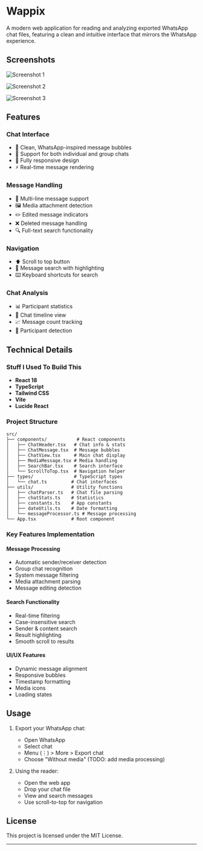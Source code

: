 # Wappix

A modern web application for reading and analyzing exported WhatsApp chat files, featuring a clean and intuitive interface that mirrors the WhatsApp experience.

## Screenshots

![Screenshot 1](https://i.imgur.com/CjDpR6c.png)

![Screenshot 2](https://i.imgur.com/938gdDQ.png)

![Screenshot 3](https://i.imgur.com/SxWM18U.png)

## Features

### Chat Interface
- 💬 Clean, WhatsApp-inspired message bubbles
- 👥 Support for both individual and group chats
- 📱 Fully responsive design
- ⚡ Real-time message rendering

### Message Handling
- 📝 Multi-line message support
- 🖼️ Media attachment detection
- ✏️ Edited message indicators
- ❌ Deleted message handling
- 🔍 Full-text search functionality

### Navigation
- ⬆️ Scroll to top button
- 🔎 Message search with highlighting
- ⌨️ Keyboard shortcuts for search

### Chat Analysis
- 📊 Participant statistics
- 📅 Chat timeline view
- 📈 Message count tracking
- 👥 Participant detection

## Technical Details

### Stuff I Used To Build This
- **React 18** 
- **TypeScript** 
- **Tailwind CSS** 
- **Vite** 
- **Lucide React** 

### Project Structure
```
src/
├── components/           # React components
│   ├── ChatHeader.tsx   # Chat info & stats
│   ├── ChatMessage.tsx  # Message bubbles
│   ├── ChatView.tsx     # Main chat display
│   ├── MediaMessage.tsx # Media handling
│   ├── SearchBar.tsx    # Search interface
│   └── ScrollToTop.tsx  # Navigation helper
├── types/               # TypeScript types
│   └── chat.ts         # Chat interfaces
├── utils/              # Utility functions
│   ├── chatParser.ts   # Chat file parsing
│   ├── chatStats.ts    # Statistics
│   ├── constants.ts    # App constants
│   ├── dateUtils.ts    # Date formatting
│   └── messageProcessor.ts # Message processing
└── App.tsx             # Root component
```

### Key Features Implementation

#### Message Processing
- Automatic sender/receiver detection
- Group chat recognition
- System message filtering
- Media attachment parsing
- Message editing detection

#### Search Functionality
- Real-time filtering
- Case-insensitive search
- Sender & content search
- Result highlighting
- Smooth scroll to results

#### UI/UX Features
- Dynamic message alignment
- Responsive bubbles
- Timestamp formatting
- Media icons
- Loading states

## Usage

1. Export your WhatsApp chat:
   - Open WhatsApp
   - Select chat
   - Menu (⋮) > More > Export chat
   - Choose "Without media" (TODO: add media processing)

2. Using the reader:
   - Open the web app
   - Drop your chat file
   - View and search messages
   - Use scroll-to-top for navigation

## License

This project is licensed under the MIT License.

---

